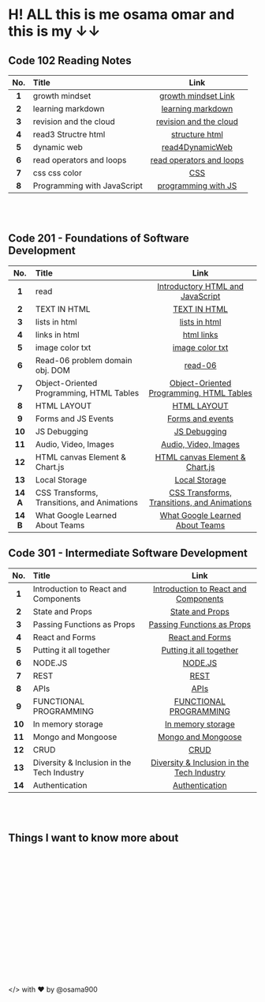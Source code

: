 # H! ALL this is me osama omar and this is my &#8595;&#8595;

## Code 102 Reading Notes

| **No.** | **Title**                   |                                             **Link**                                             |
| :-----: | :-------------------------- | :----------------------------------------------------------------------------------------------: |
|  **1**  | growth mindset              |         [growth mindset Link](https://osama900.github.io/reading-notes/growth%20mindset)         |
|  **2**  | learning markdown           |        [learning markdown](https://osama900.github.io/reading-notes/Learning%20Markdown)         |
|  **3**  | revision and the cloud      | [revision and the cloud](https://osama900.github.io/reading-notes/Revisions%20and%20the%20Cloud) |
|  **4**  | read3 Structre html         |          [structure html](https://osama900.github.io/reading-notes/read3StructureHtml)           |
|  **5**  | dynamic web                 |           [read4DynamicWeb](https://osama900.github.io/reading-notes/read4DynamicWeb)            |
|  **6**  | read operators and loops    |      [read operators and loops](https://osama900.github.io/reading-notes/read%20operators)       |
|  **7**  | css css color               |               [CSS](https://osama900.github.io/reading-notes/design%20with%20css)                |
|  **8**  | Programming with JavaScript |      [programming with JS](https://osama900.github.io/reading-notes/read%207programmingJS)       |

<br>
<br>

## Code 201 - Foundations of Software Development

| **No.**  | **Title**                                   |                                                     **Link**                                                     |
| :------: | :------------------------------------------ | :--------------------------------------------------------------------------------------------------------------: |
|  **1**   | read                                        |            [Introductory HTML and JavaScript](https://osama900.github.io/reading-notes/level2/read1)             |
|  **2**   | TEXT IN HTML                                |                [TEXT IN HTML](https://osama900.github.io/reading-notes/level2/class%202/class-02)                |
|  **3**   | lists in html                               |                [lists in html](https://osama900.github.io/reading-notes/level2/class-03/read-03)                 |
|  **4**   | links in html                               |                  [html links](https://osama900.github.io/reading-notes/level2/class-04/read-04)                  |
|  **5**   | image color txt                             |               [image color txt](https://osama900.github.io/reading-notes/level2/class-05/read-05)                |
|  **6**   | Read-06 problem domain obj. DOM             |                   [read-06](https://osama900.github.io/reading-notes/level2/class-06/read-06)                    |
|  **7**   | Object-Oriented Programming, HTML Tables    |   [Object-Oriented Programming, HTML Tables](https://osama900.github.io/reading-notes/level2/class-07/read-07)   |
|  **8**   | HTML LAYOUT                                 |                 [HTML LAYOUT](https://osama900.github.io/reading-notes/level2/class-08/read-08)                  |
|  **9**   | Forms and JS Events                         |               [Forms and events](https://osama900.github.io/reading-notes/level2/class-09/read-09)               |
|  **10**  | JS Debugging                                |                 [JS Debugging](https://osama900.github.io/reading-notes/level2/class-10/read-10)                 |
|  **11**  | Audio, Video, Images                        |             [Audio, Video, Images](https://osama900.github.io/reading-notes/level2/class-11/read-11)             |
|  **12**  | HTML canvas Element & Chart.js              |        [HTML canvas Element & Chart.js](https://osama900.github.io/reading-notes/level2/class-12/read-12)        |
|  **13**  | Local Storage                               |                [Local Storage](https://osama900.github.io/reading-notes/level2/class-13/class-13)                |
| **14 A** | CSS Transforms, Transitions, and Animations | [CSS Transforms, Transitions, and Animations](https://osama900.github.io/reading-notes/level2/class-14/read-14a) |
| **14 B** | What Google Learned About Teams             |       [What Google Learned About Teams](https://osama900.github.io/reading-notes/level2/class-14/read-14b)       |

## Code 301 - Intermediate Software Development

| **No.** | **Title**                                  |                                                 **Link**                                                 |
| :-----: | :----------------------------------------- | :------------------------------------------------------------------------------------------------------: |
|  **1**  | Introduction to React and Components       |    [Introduction to React and Components](https://osama900.github.io/reading-notes/level-03/class-01)    |
|  **2**  | State and Props                            |              [State and Props](https://osama900.github.io/reading-notes/level-03/class-02)               |
|  **3**  | Passing Functions as Props                 |         [Passing Functions as Props](https://osama900.github.io/reading-notes/level-03/class-03)         |
|  **4**  | React and Forms                            |              [React and Forms](https://osama900.github.io/reading-notes/level-03/class-04)               |
|  **5**  | Putting it all together                    |          [Putting it all together](https://osama900.github.io/reading-notes/level-03/class-05)           |
|  **6**  | NODE.JS                                    |                  [NODE.JS](https://osama900.github.io/reading-notes/level-03/class-06)                   |
|  **7**  | REST                                       |                    [REST](https://osama900.github.io/reading-notes/level-03/class-07)                    |
|  **8**  | APIs                                       |                    [APIs](https://osama900.github.io/reading-notes/level-03/class-08)                    |
|  **9**  | FUNCTIONAL PROGRAMMING                     |           [FUNCTIONAL PROGRAMMING](https://osama900.github.io/reading-notes/level-03/class-09)           |
| **10**  | In memory storage                          |             [In memory storage](https://osama900.github.io/reading-notes/level-03/class-10)              |
| **11**  | Mongo and Mongoose                         |             [Mongo and Mongoose](https://osama900.github.io/reading-notes/level-03/class-11)             |
| **12**  | CRUD                                       |                    [CRUD](https://osama900.github.io/reading-notes/level-03/class-12)                    |
| **13**  | Diversity & Inclusion in the Tech Industry | [Diversity & Inclusion in the Tech Industry](https://osama900.github.io/reading-notes/level-03/class-13) |
| **14**  | Authentication                             |               [Authentication](https://osama900.github.io/reading-notes/level-03/class-14)               |

<br>

<br>

## Things I want to know more about

<br>

<br>
<br>
<br>
<br>
<br>
<br><br>

<br>

<br>
<br>
<br>
<br>
<br>
<br>

</> with ❤️ by @osama900
